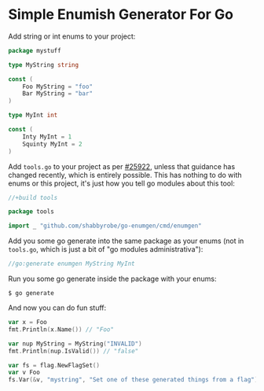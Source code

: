 Simple Enumish Generator For Go
===============================

Add string or int enums to your project:

```go
package mystuff

type MyString string

const (
    Foo MyString = "foo"
    Bar MyString = "bar"
)

type MyInt int

const (
    Inty MyInt = 1
    Squinty MyInt = 2
)
```

Add `tools.go` to your project as per [#25922](https://github.com/golang/go/issues/25922),
unless that guidance has changed recently, which is entirely possible. This has nothing
to do with enums or this project, it's just how you tell go modules about this tool:

```go
//+build tools

package tools

import _ "github.com/shabbyrobe/go-enumgen/cmd/enumgen"
```

Add you some go generate into the same package as your enums (not in
`tools.go`, which is just a bit of "go modules administrativa"):

```go
//go:generate enumgen MyString MyInt
```

Run you some go generate inside the package with your enums:

    $ go generate

And now you can do fun stuff:

```go
var x = Foo
fmt.Println(x.Name()) // "Foo"

var nup MyString = MyString("INVALID")
fmt.Println(nup.IsValid()) // "false"

var fs = flag.NewFlagSet()
var v Foo
fs.Var(&v, "mystring", "Set one of these generated things from a flag")
```
